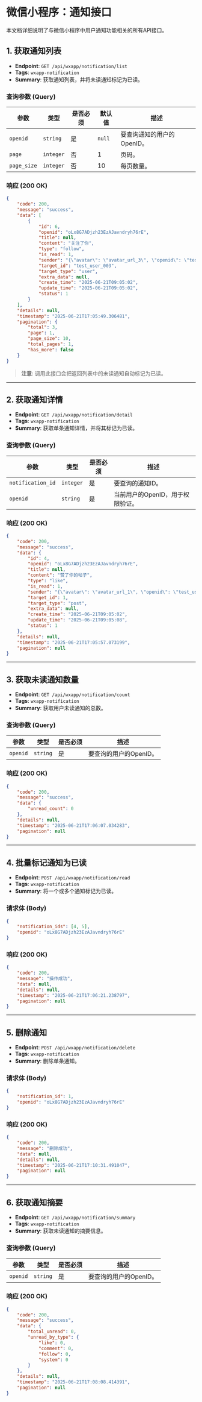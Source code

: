 # 微信小程序：通知接口

本文档详细说明了与微信小程序中用户通知功能相关的所有API接口。

## 1. 获取通知列表

- **Endpoint**: `GET /api/wxapp/notification/list`
- **Tags**: `wxapp-notification`
- **Summary**: 获取通知列表，并将未读通知标记为已读。

### 查询参数 (Query)

| 参数 | 类型 | 是否必须 | 默认值 | 描述 |
| --- | --- | --- | --- | --- |
| `openid` | `string` | 是 | `null` | 要查询通知的用户的OpenID。 |
| `page` | `integer` | 否 | 1 | 页码。 |
| `page_size` | `integer`| 否 | 10 | 每页数量。 |

### 响应 (200 OK)

```json
{
    "code": 200,
    "message": "success",
    "data": [
        {
            "id": 6,
            "openid": "oLx8G7ADjzh23EzAJavndryh76rE",
            "title": null,
            "content": "关注了你",
            "type": "follow",
            "is_read": 1,
            "sender": "{\"avatar\": \"avatar_url_3\", \"openid\": \"test_user_003\", \"nickname\": \"测试用户3\"}",
            "target_id": "test_user_003",
            "target_type": "user",
            "extra_data": null,
            "create_time": "2025-06-21T09:05:02",
            "update_time": "2025-06-21T09:05:02",
            "status": 1
        }
    ],
    "details": null,
    "timestamp": "2025-06-21T17:05:49.306481",
    "pagination": {
        "total": 3,
        "page": 1,
        "page_size": 10,
        "total_pages": 1,
        "has_more": false
    }
}
```
> **注意**: 调用此接口会把返回列表中的未读通知自动标记为已读。

---

## 2. 获取通知详情

- **Endpoint**: `GET /api/wxapp/notification/detail`
- **Tags**: `wxapp-notification`
- **Summary**: 获取单条通知详情，并将其标记为已读。

### 查询参数 (Query)

| 参数 | 类型 | 是否必须 | 描述 |
| --- | --- | --- | --- |
| `notification_id` | `integer` | 是 | 要查询的通知ID。 |
| `openid` | `string` | 是 | 当前用户的OpenID，用于权限验证。 |

### 响应 (200 OK)

```json
{
    "code": 200,
    "message": "success",
    "data": {
        "id": 4,
        "openid": "oLx8G7ADjzh23EzAJavndryh76rE",
        "title": null,
        "content": "赞了你的帖子",
        "type": "like",
        "is_read": 1,
        "sender": "{\"avatar\": \"avatar_url_1\", \"openid\": \"test_user_001\", \"nickname\": \"测试用户1\"}",
        "target_id": 1,
        "target_type": "post",
        "extra_data": null,
        "create_time": "2025-06-21T09:05:02",
        "update_time": "2025-06-21T09:05:08",
        "status": 1
    },
    "details": null,
    "timestamp": "2025-06-21T17:05:57.073199",
    "pagination": null
}
```

---

## 3. 获取未读通知数量

- **Endpoint**: `GET /api/wxapp/notification/count`
- **Tags**: `wxapp-notification`
- **Summary**: 获取用户未读通知的总数。

### 查询参数 (Query)

| 参数 | 类型 | 是否必须 | 描述 |
| --- | --- | --- | --- |
| `openid` | `string` | 是 | 要查询的用户的OpenID。 |

### 响应 (200 OK)

```json
{
    "code": 200,
    "message": "success",
    "data": {
        "unread_count": 0
    },
    "details": null,
    "timestamp": "2025-06-21T17:06:07.034283",
    "pagination": null
}
```

---

## 4. 批量标记通知为已读

- **Endpoint**: `POST /api/wxapp/notification/read`
- **Tags**: `wxapp-notification`
- **Summary**: 将一个或多个通知标记为已读。

### 请求体 (Body)

```json
{
    "notification_ids": [4, 5],
    "openid": "oLx8G7ADjzh23EzAJavndryh76rE"
}
```

### 响应 (200 OK)

```json
{
    "code": 200,
    "message": "操作成功",
    "data": null,
    "details": null,
    "timestamp": "2025-06-21T17:06:21.238797",
    "pagination": null
}
```

---

## 5. 删除通知

- **Endpoint**: `POST /api/wxapp/notification/delete`
- **Tags**: `wxapp-notification`
- **Summary**: 删除单条通知。

### 请求体 (Body)

```json
{
    "notification_id": 1,
    "openid": "oLx8G7ADjzh23EzAJavndryh76rE"
}
```

### 响应 (200 OK)

```json
{
    "code": 200,
    "message": "删除成功",
    "data": null,
    "details": null,
    "timestamp": "2025-06-21T17:10:31.491047",
    "pagination": null
}
```

---

## 6. 获取通知摘要

- **Endpoint**: `GET /api/wxapp/notification/summary`
- **Tags**: `wxapp-notification`
- **Summary**: 获取未读通知的摘要信息。

### 查询参数 (Query)

| 参数 | 类型 | 是否必须 | 描述 |
| --- | --- | --- | --- |
| `openid` | `string` | 是 | 要查询的用户的OpenID。 |

### 响应 (200 OK)

```json
{
    "code": 200,
    "message": "success",
    "data": {
        "total_unread": 0,
        "unread_by_type": {
            "like": 0,
            "comment": 0,
            "follow": 0,
            "system": 0
        }
    },
    "details": null,
    "timestamp": "2025-06-21T17:08:08.414391",
    "pagination": null
}
``` 